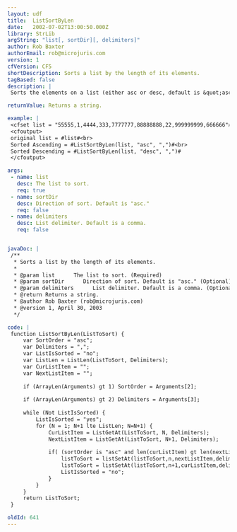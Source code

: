 ```yaml
---
layout: udf
title:  ListSortByLen
date:   2002-07-02T13:00:50.000Z
library: StrLib
argString: "list[, sortDir][, delimiters]"
author: Rob Baxter
authorEmail: rob@microjuris.com
version: 1
cfVersion: CF5
shortDescription: Sorts a list by the length of its elements.
tagBased: false
description: |
 Sorts the elements on a list (either asc or desc, default is &quot;asc&quot;) by their Len() value. Uses bubble sort internally and as such is not recommended for large lists.

returnValue: Returns a string.

example: |
 <cfset list = "55555,1,4444,333,7777777,88888888,22,999999999,666666">
 <cfoutput>
 original list = #list#<br>
 Sorted Ascending = #ListSortByLen(list, "asc", ",")#<br>
 Sorted Descending = #ListSortByLen(list, "desc", ",")#
 </cfoutput>

args:
 - name: list
   desc: The list to sort.
   req: true
 - name: sortDir
   desc: Direction of sort. Default is "asc."
   req: false
 - name: delimiters
   desc: List delimiter. Default is a comma.
   req: false


javaDoc: |
 /**
  * Sorts a list by the length of its elements.
  * 
  * @param list      The list to sort. (Required)
  * @param sortDir      Direction of sort. Default is "asc." (Optional)
  * @param delimiters      List delimiter. Default is a comma. (Optional)
  * @return Returns a string. 
  * @author Rob Baxter (rob@microjuris.com) 
  * @version 1, April 30, 2003 
  */

code: |
 function ListSortByLen(ListToSort) {
     var SortOrder = "asc";
     var Delimiters = ",";
     var ListIsSorted = "no";
     var ListLen = ListLen(ListToSort, Delimiters);
     var CurListItem = "";
     var NextListItem = "";
 
     if (ArrayLen(Arguments) gt 1) SortOrder = Arguments[2];
     
     if (ArrayLen(Arguments) gt 2) Delimiters = Arguments[3];
         
     while (Not ListIsSorted) {
         ListIsSorted = "yes";
         for (N = 1; N+1 lte ListLen; N=N+1) {
             CurListItem = ListGetAt(ListToSort, N, Delimiters);
             NextListItem = ListGetAt(ListToSort, N+1, Delimiters);
             
             if( (sortOrder is "asc" and len(curListItem) gt len(nextListItem)) or (sortOrder is "desc" and len(curListItem) lt len(nextListItem))) {
                 listToSort = listSetAt(listToSort,n,nextListItem,delimiters);
                 listToSort = listSetAt(listToSort,n+1,curListItem,delimiters);
                 ListIsSorted = "no";
             }
         }
     }
     return ListToSort;
 }

oldId: 641
---
```


